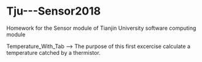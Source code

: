 # Tju---Sensor2018
Homework for the Sensor module of Tianjin University software computing module

Temperature_With_Tab --> The purpose of this first excercise calculate a temperature catched by a thermistor.
